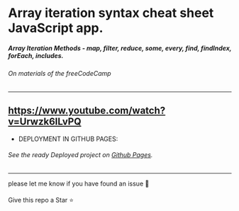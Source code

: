 # Array iteration syntax cheat sheet JavaScript app.

##### Array Iteration Methods - map, filter, reduce, some, every, find, findIndex, forEach, includes.
###### On materials of the freeCodeCamp 
---
https://www.youtube.com/watch?v=Urwzk6ILvPQ
---
* DEPLOYMENT IN GITHUB PAGES:
###### See the ready Deployed project on [Github Pages](https://hacking-nassa-with-html.github.io/Array_iteration_cheatsheet/).

---
please let me know if you have found an issue :handshake:

####
Give this repo a Star :star: